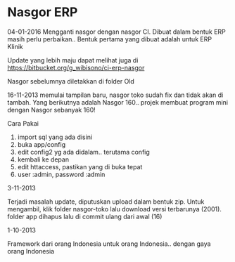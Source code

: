 Nasgor ERP
======
04-01-2016
Mengganti nasgor dengan nasgor CI. Dibuat dalam bentuk ERP
masih perlu perbaikan.. Bentuk pertama yang dibuat adalah untuk ERP Klinik

Update yang lebih maju dapat melihat juga di 
https://bitbucket.org/g_wibisono/ci-erp-nasgor

Nasgor sebelumnya diletakkan di folder Old


16-11-2013
memulai tampilan baru, nasgor toko sudah fix dan tidak akan di tambah. Yang berikutnya adalah 
Nasgor 160.. projek membuat program mini dengan Nasgor sebanyak 160!

Cara Pakai
1. import sql yang ada disini
2. buka app/config
3. edit config2 yg ada didalam.. terutama config
4. kembali ke depan
5. edit httaccess, pastikan yang di buka tepat
6. user :admin, password :admin


3-11-2013

Terjadi masalah update, diputuskan upload dalam bentuk zip. Untuk mengambil, klik folder nasgor-toko 
lalu download versi terbarunya (2001).
folder app dihapus lalu di commit ulang dari awal (16)



1-10-2013

Framework dari orang Indonesia untuk orang Indonesia.. dengan gaya orang Indonesia
